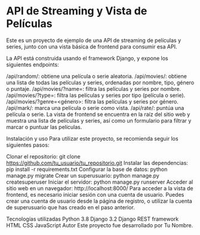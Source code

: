 # API de Streaming y Vista de Películas
Este es un proyecto de ejemplo de una API de streaming de películas y series, junto con una vista básica de frontend para consumir esa API.

La API está construida usando el framework Django, y expone los siguientes endpoints:

/api/random/: obtiene una película o serie aleatoria.
/api/movies/: obtiene una lista de todas las películas y series, ordenadas por nombre, tipo, género o puntaje.
/api/movies/?name=<nombre>: filtra las películas y series por nombre.
/api/movies/?type=<tipo>: filtra las películas y series por tipo (película o serie).
/api/movies/?genre=<género>: filtra las películas y series por género.
/api/mark/: marca una película o serie como vista.
/api/rate/: puntúa una película o serie.
La vista de frontend se encuentra en la raíz del sitio web y muestra una lista de películas y series, así como un formulario para filtrar y marcar o puntuar las películas.

Instalación y uso
Para utilizar este proyecto, se recomienda seguir los siguientes pasos:

Clonar el repositorio: git clone https://github.com/tu_usuario/tu_repositorio.git
Instalar las dependencias: pip install -r requirements.txt
Configurar la base de datos: python manage.py migrate
Crear un superusuario: python manage.py createsuperuser
Iniciar el servidor: python manage.py runserver
Acceder al sitio web en un navegador: http://localhost:8000/
Para acceder a la vista de frontend, es necesario iniciar sesión con una cuenta de usuario. Puedes crear una cuenta de usuario desde la página de registro, o utilizar la cuenta de superusuario que has creado en el paso anterior.

Tecnologías utilizadas
Python 3.8
Django 3.2
Django REST framework
HTML
CSS
JavaScript
Autor
Este proyecto fue desarrollado por Tu Nombre.